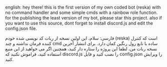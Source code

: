 english: 
hey there! 
this is the first version of my own coded bot (reska) with no command handler and some simple cmds with a rainbow role function.
for the publishing the least version of my bot, please star this project.
also if you want to use this source, dont forget to install discord.js and edit the config.json file.

فارسی: 
سلام، این اولین نسخه از ربات کد نویسی شده خودم (reska) است که کنترل کننده فرمان نداشته و چند cmd ساده با تابع رول رنگین کمان دارد. برای انتشار آخرین نسخه ربات من، لطفا این پروژه را ستاره دار کنید، همچنین اگر می خواهید از این منبع استفاده کنید، فراموش نکنید که discord.js را نصب کنید و فایل config.json را ویرایش کنید.
